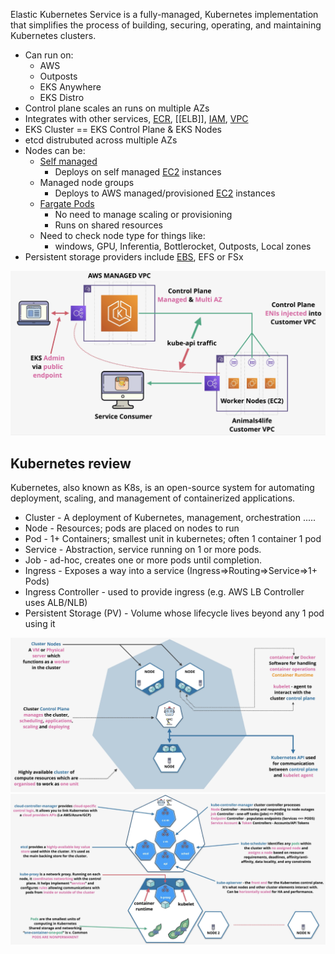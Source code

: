 Elastic Kubernetes Service is a fully-managed, Kubernetes implementation that simplifies the process of building, securing, operating, and maintaining Kubernetes clusters.

- Can run on:
	- AWS
	- Outposts
	- EKS Anywhere
	- EKS Distro
- Control plane scales an runs on multiple AZs
- Integrates with other services, [ECR](ECR.md), [[ELB]], [IAM](../../Security/Accounts/IAM.md), [VPC](../../Network/VPC/VPC.md)
- EKS Cluster == EKS Control Plane & EKS Nodes
- etcd distrubuted across multiple AZs
- Nodes can be:
	- [Self managed]([https://docs.aws.amazon.com/eks/latest/userguide/eks-compute.html](https://docs.aws.amazon.com/eks/latest/userguide/eks-compute.html))
		- Deploys on self managed [EC2](../EC2/EC2.md) instances
	- Managed node groups
		- Deploys to AWS managed/provisioned [EC2](../EC2/EC2.md) instances
	- [Fargate Pods]([https://docs.aws.amazon.com/eks/latest/userguide/fargate.html](https://docs.aws.amazon.com/eks/latest/userguide/fargate.html))
		- No need to manage scaling or provisioning
		- Runs on shared resources
	- Need to check node type for things like:
		- windows, GPU, Inferentia, Bottlerocket, Outposts, Local zones
- Persistent storage providers include [EBS](../../Storage/EBS/EBS.md), EFS or FSx

![Pasted image 20250311215920.png](_atts/Pasted%20image%2020250311215920.png)
## Kubernetes review
Kubernetes, also known as K8s, is an open-source system for automating deployment, scaling, and management of containerized applications.

- ﻿﻿Cluster - A deployment of Kubernetes, management, orchestration .....
- ﻿﻿Node - Resources; pods are placed on nodes to run
- ﻿﻿Pod - 1+ Containers; smallest unit in kubernetes; often 1 container 1 pod
- ﻿﻿Service - Abstraction, service running on 1 or more pods.
- ﻿﻿Job - ad-hoc, creates one or more pods until completion.
- ﻿﻿Ingress - Exposes a way into a service (Ingress=>Routing=>Service=>1+ Pods)
- ﻿﻿Ingress Controller - used to provide ingress (e.g. AWS LB Controller uses ALB/NLB)
- ﻿﻿Persistent Storage (PV) - Volume whose lifecycle lives beyond any 1 pod using it

![Pasted image 20250311213443.png](_atts/Pasted%20image%2020250311213443.png)
![Pasted image 20250311214023.png](_atts/Pasted%20image%2020250311214023.png)